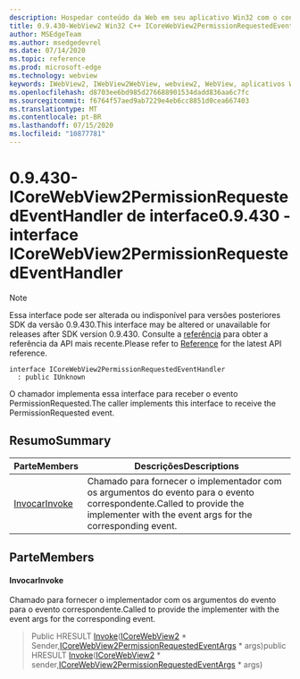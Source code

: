 ```yaml
---
description: Hospedar conteúdo da Web em seu aplicativo Win32 com o controle WebView2 do Microsoft Edge
title: 0.9.430-WebView2 Win32 C++ ICoreWebView2PermissionRequestedEventHandler
author: MSEdgeTeam
ms.author: msedgedevrel
ms.date: 07/14/2020
ms.topic: reference
ms.prod: microsoft-edge
ms.technology: webview
keywords: IWebView2, IWebView2WebView, webview2, WebView, aplicativos Win32, Win32, Edge, ICoreWebView2, ICoreWebView2Host, controle do navegador, HTML Edge
ms.openlocfilehash: d8703ee6bd985d276688901534dadd836aa6c7fc
ms.sourcegitcommit: f6764f57aed9ab7229e4eb6cc8851d0cea667403
ms.translationtype: MT
ms.contentlocale: pt-BR
ms.lasthandoff: 07/15/2020
ms.locfileid: "10877781"
---
```

# <span data-ttu-id="b3f93-104">0.9.430-ICoreWebView2PermissionRequestedEventHandler de interface</span><span class="sxs-lookup"><span data-stu-id="b3f93-104">0.9.430 - interface ICoreWebView2PermissionRequestedEventHandler</span></span> 

> [!NOTE]
> <span data-ttu-id="b3f93-105">Essa interface pode ser alterada ou indisponível para versões posteriores SDK da versão 0.9.430.</span><span class="sxs-lookup"><span data-stu-id="b3f93-105">This interface may be altered or unavailable for releases after SDK version 0.9.430.</span></span> <span data-ttu-id="b3f93-106">Consulte a [referência](../../../webview2-api-reference.md) para obter a referência da API mais recente.</span><span class="sxs-lookup"><span data-stu-id="b3f93-106">Please refer to [Reference](../../../webview2-api-reference.md) for the latest API reference.</span></span>

```
interface ICoreWebView2PermissionRequestedEventHandler
  : public IUnknown
```

<span data-ttu-id="b3f93-107">O chamador implementa essa interface para receber o evento PermissionRequested.</span><span class="sxs-lookup"><span data-stu-id="b3f93-107">The caller implements this interface to receive the PermissionRequested event.</span></span>

## <span data-ttu-id="b3f93-108">Resumo</span><span class="sxs-lookup"><span data-stu-id="b3f93-108">Summary</span></span>

 <span data-ttu-id="b3f93-109">Parte</span><span class="sxs-lookup"><span data-stu-id="b3f93-109">Members</span></span>                        | <span data-ttu-id="b3f93-110">Descrições</span><span class="sxs-lookup"><span data-stu-id="b3f93-110">Descriptions</span></span>
--------------------------------|---------------------------------------------
[<span data-ttu-id="b3f93-111">Invocar</span><span class="sxs-lookup"><span data-stu-id="b3f93-111">Invoke</span></span>](#invoke) | <span data-ttu-id="b3f93-112">Chamado para fornecer o implementador com os argumentos do evento para o evento correspondente.</span><span class="sxs-lookup"><span data-stu-id="b3f93-112">Called to provide the implementer with the event args for the corresponding event.</span></span>

## <span data-ttu-id="b3f93-113">Parte</span><span class="sxs-lookup"><span data-stu-id="b3f93-113">Members</span></span>

#### <span data-ttu-id="b3f93-114">Invocar</span><span class="sxs-lookup"><span data-stu-id="b3f93-114">Invoke</span></span> 

<span data-ttu-id="b3f93-115">Chamado para fornecer o implementador com os argumentos do evento para o evento correspondente.</span><span class="sxs-lookup"><span data-stu-id="b3f93-115">Called to provide the implementer with the event args for the corresponding event.</span></span>

> <span data-ttu-id="b3f93-116">Public HRESULT [Invoke](#invoke)([ICoreWebView2](ICoreWebView2.md) \* Sender,[ICoreWebView2PermissionRequestedEventArgs](ICoreWebView2PermissionRequestedEventArgs.md) \* args)</span><span class="sxs-lookup"><span data-stu-id="b3f93-116">public HRESULT [Invoke](#invoke)([ICoreWebView2](ICoreWebView2.md) \* sender,[ICoreWebView2PermissionRequestedEventArgs](ICoreWebView2PermissionRequestedEventArgs.md) \* args)</span></span>

